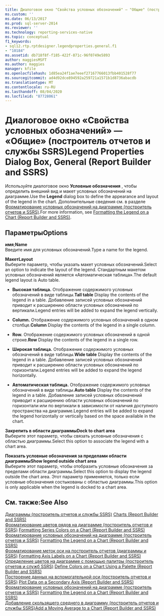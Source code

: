 ```yaml
---
title: Диалоговое окно "Свойства условных обозначений" — "Общие" (построитель отчетов и службы SSRS) | Документация Майкрософт
ms.custom: ''
ms.date: 06/13/2017
ms.prod: sql-server-2014
ms.reviewer: ''
ms.technology: reporting-services-native
ms.topic: conceptual
f1_keywords:
- sql12.rtp.rptdesigner.legendproperties.general.f1
- "10184"
ms.assetid: db718f8f-f185-422f-871c-96f0749e5893
author: maggiesMSFT
ms.author: maggies
manager: kfile
ms.openlocfilehash: 1d85ea24f1ae7eeef27167766013fbb401528f77
ms.sourcegitcommit: ad4d92dce894592a259721a1571b1d8736abacdb
ms.translationtype: MT
ms.contentlocale: ru-RU
ms.lasthandoff: 08/04/2020
ms.locfileid: "87728061"
---
```

# <a name="legend-properties-dialog-box-general-report-builder-and-ssrs"></a><span data-ttu-id="cbc78-102">Диалоговое окно «Свойства условных обозначений» — «Общие» (построитель отчетов и службы SSRS)</span><span class="sxs-lookup"><span data-stu-id="cbc78-102">Legend Properties Dialog Box, General (Report Builder and SSRS)</span></span>
  <span data-ttu-id="cbc78-103">Используйте диалоговое окно **Условные обозначения** , чтобы определить внешний вид и макет условных обозначений на диаграмме.</span><span class="sxs-lookup"><span data-stu-id="cbc78-103">Use the **Legend** dialog box to define the appearance and layout of the legend in the chart.</span></span> <span data-ttu-id="cbc78-104">Дополнительные сведения см. в разделе [Форматирование условных обозначений на диаграмме &#40;построитель отчетов и SSRS&#41;](report-design/chart-legend-formatting-report-builder.md).</span><span class="sxs-lookup"><span data-stu-id="cbc78-104">For more information, see [Formatting the Legend on a Chart &#40;Report Builder and SSRS&#41;](report-design/chart-legend-formatting-report-builder.md).</span></span>  
  
## <a name="options"></a><span data-ttu-id="cbc78-105">Параметры</span><span class="sxs-lookup"><span data-stu-id="cbc78-105">Options</span></span>  
 <span data-ttu-id="cbc78-106">**имя**;</span><span class="sxs-lookup"><span data-stu-id="cbc78-106">**Name**</span></span>  
 <span data-ttu-id="cbc78-107">Введите имя для условных обозначений.</span><span class="sxs-lookup"><span data-stu-id="cbc78-107">Type a name for the legend.</span></span>  
  
 <span data-ttu-id="cbc78-108">**Макет**</span><span class="sxs-lookup"><span data-stu-id="cbc78-108">**Layout**</span></span>  
 <span data-ttu-id="cbc78-109">Выберите параметр, чтобы указать макет условных обозначений.</span><span class="sxs-lookup"><span data-stu-id="cbc78-109">Select an option to indicate the layout of the legend.</span></span> <span data-ttu-id="cbc78-110">Стандартным макетом условных обозначений является «Автоматическая таблица».</span><span class="sxs-lookup"><span data-stu-id="cbc78-110">The default legend layout is Auto table.</span></span>  
  
-   <span data-ttu-id="cbc78-111">**Высокая таблица.** Отображение содержимого условных обозначений в виде таблицы.</span><span class="sxs-lookup"><span data-stu-id="cbc78-111">**Tall table** Display the contents of the legend in a table.</span></span> <span data-ttu-id="cbc78-112">Добавление записей условных обозначений приводит к расширению области условных обозначений по вертикали.</span><span class="sxs-lookup"><span data-stu-id="cbc78-112">Legend entries will be added to expand the legend vertically.</span></span>  
  
-   <span data-ttu-id="cbc78-113">**Column.** Отображение содержимого условных обозначений в одном столбце.</span><span class="sxs-lookup"><span data-stu-id="cbc78-113">**Column** Display the contents of the legend in a single column.</span></span>  
  
-   <span data-ttu-id="cbc78-114">**Row.** Отображение содержимого условных обозначений в одной строке.</span><span class="sxs-lookup"><span data-stu-id="cbc78-114">**Row** Display the contents of the legend in a single row.</span></span>  
  
-   <span data-ttu-id="cbc78-115">**Широкая таблица.** Отображение содержимого условных обозначений в виде таблицы.</span><span class="sxs-lookup"><span data-stu-id="cbc78-115">**Wide table** Display the contents of the legend in a table.</span></span> <span data-ttu-id="cbc78-116">Добавление записей условных обозначений приводит к расширению области условных обозначений по горизонтали.</span><span class="sxs-lookup"><span data-stu-id="cbc78-116">Legend entries will be added to expand the legend horizontally.</span></span>  
  
-   <span data-ttu-id="cbc78-117">**Автоматическая таблица.** Отображение содержимого условных обозначений в виде таблицы.</span><span class="sxs-lookup"><span data-stu-id="cbc78-117">**Auto table** Display the contents of the legend in a table.</span></span> <span data-ttu-id="cbc78-118">Добавление записей условных обозначений приводит к расширению области условных обозначений по горизонтали или по вертикали в зависимости от наличия доступного пространства на диаграмме.</span><span class="sxs-lookup"><span data-stu-id="cbc78-118">Legend entries will be added to expand the legend horizontally or vertically based on the space available in the chart.</span></span>  
  
 <span data-ttu-id="cbc78-119">**Закрепить в области диаграммы**</span><span class="sxs-lookup"><span data-stu-id="cbc78-119">**Dock to chart area**</span></span>  
 <span data-ttu-id="cbc78-120">Выберите этот параметр, чтобы связать условные обозначения с областью диаграммы.</span><span class="sxs-lookup"><span data-stu-id="cbc78-120">Select this option to associate the legend with a chart area.</span></span>  
  
 <span data-ttu-id="cbc78-121">**Показать условные обозначения за пределами области диаграммы**</span><span class="sxs-lookup"><span data-stu-id="cbc78-121">**Show legend outside chart area**</span></span>  
 <span data-ttu-id="cbc78-122">Выберите этот параметр, чтобы отобразить условные обозначения за пределами области диаграммы.</span><span class="sxs-lookup"><span data-stu-id="cbc78-122">Select this option to display the legend outside the chart area.</span></span> <span data-ttu-id="cbc78-123">Этот параметр применяется, только если условные обозначения состыкованы с областью диаграммы.</span><span class="sxs-lookup"><span data-stu-id="cbc78-123">This option is only applicable when the legend is docked to a chart area.</span></span>  
  
## <a name="see-also"></a><span data-ttu-id="cbc78-124">См. также:</span><span class="sxs-lookup"><span data-stu-id="cbc78-124">See Also</span></span>  
 <span data-ttu-id="cbc78-125">[Диаграммы &#40;построитель отчетов и службы SSRS&#41;](report-design/charts-report-builder-and-ssrs.md) </span><span class="sxs-lookup"><span data-stu-id="cbc78-125">[Charts &#40;Report Builder and SSRS&#41;](report-design/charts-report-builder-and-ssrs.md) </span></span>  
 <span data-ttu-id="cbc78-126">[Форматирование цветов рядов на диаграмме &#40;построитель отчетов и SSRS&#41;](report-design/formatting-series-colors-on-a-chart-report-builder-and-ssrs.md) </span><span class="sxs-lookup"><span data-stu-id="cbc78-126">[Formatting Series Colors on a Chart &#40;Report Builder and SSRS&#41;](report-design/formatting-series-colors-on-a-chart-report-builder-and-ssrs.md) </span></span>  
 <span data-ttu-id="cbc78-127">[Форматирование условных обозначений на диаграмме &#40;построитель отчетов и SSRS&#41;](report-design/chart-legend-formatting-report-builder.md) </span><span class="sxs-lookup"><span data-stu-id="cbc78-127">[Formatting the Legend on a Chart &#40;Report Builder and SSRS&#41;](report-design/chart-legend-formatting-report-builder.md) </span></span>  
 <span data-ttu-id="cbc78-128">[Форматирование меток оси на построитель отчетов &#40;диаграммы и SSRS&#41;](report-design/formatting-axis-labels-on-a-chart-report-builder-and-ssrs.md) </span><span class="sxs-lookup"><span data-stu-id="cbc78-128">[Formatting Axis Labels on a Chart &#40;Report Builder and SSRS&#41;](report-design/formatting-axis-labels-on-a-chart-report-builder-and-ssrs.md) </span></span>  
 <span data-ttu-id="cbc78-129">[Определение цветов на диаграмме с помощью палитры &#40;построитель отчетов и служб SSRS&#41;](report-design/define-colors-on-a-chart-using-a-palette-report-builder-and-ssrs.md) </span><span class="sxs-lookup"><span data-stu-id="cbc78-129">[Define Colors on a Chart Using a Palette &#40;Report Builder and SSRS&#41;](report-design/define-colors-on-a-chart-using-a-palette-report-builder-and-ssrs.md) </span></span>  
 <span data-ttu-id="cbc78-130">[Построение данных на вспомогательной оси &#40;построитель отчетов и SSRS&#41;](report-design/plot-data-on-a-secondary-axis-report-builder-and-ssrs.md) </span><span class="sxs-lookup"><span data-stu-id="cbc78-130">[Plot Data on a Secondary Axis &#40;Report Builder and SSRS&#41;](report-design/plot-data-on-a-secondary-axis-report-builder-and-ssrs.md) </span></span>  
 <span data-ttu-id="cbc78-131">[Форматирование условных обозначений на диаграмме &#40;построитель отчетов и SSRS&#41;](report-design/chart-legend-formatting-report-builder.md) </span><span class="sxs-lookup"><span data-stu-id="cbc78-131">[Formatting the Legend on a Chart &#40;Report Builder and SSRS&#41;](report-design/chart-legend-formatting-report-builder.md) </span></span>  
 [<span data-ttu-id="cbc78-132">Добавление скользящего среднего в диаграмму (построитель отчетов и службы SSRS)</span><span class="sxs-lookup"><span data-stu-id="cbc78-132">Add a Moving Average to a Chart &#40;Report Builder and SSRS&#41;</span></span>](report-design/add-a-moving-average-to-a-chart-report-builder-and-ssrs.md)  
  
  

